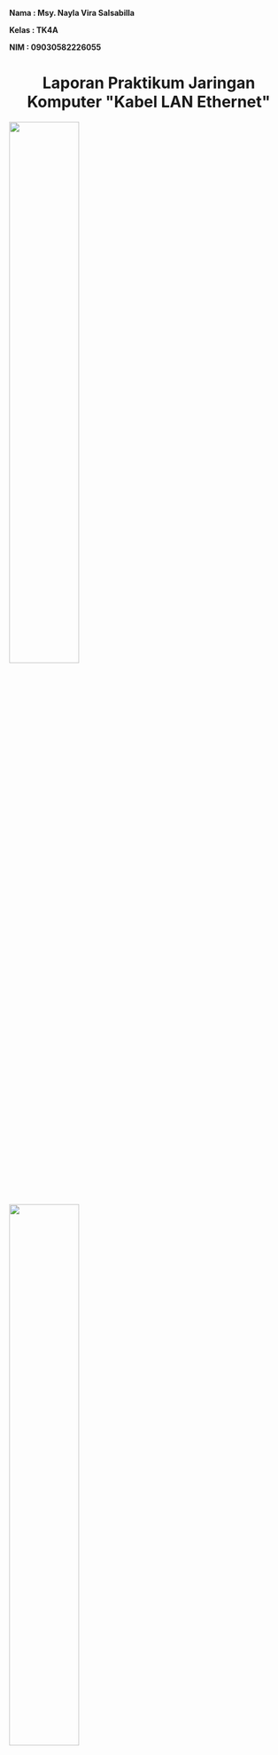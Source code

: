 **Nama : Msy. Nayla Vira Salsabilla**

**Kelas : TK4A** 

**NIM : 09030582226055**
                                                                                                     
<div style="text-align: center;">
    <h1> Laporan Praktikum Jaringan Komputer "Kabel LAN Ethernet" </h1>
</div>
<img src="https://github.com/Naylavira/Laporan-Jaringan-Komputer/assets/151722965/d63f99cd-9ff3-472a-9dcd-204e2c01fe30" width=50% height=50%>
<img src="https://github.com/Naylavira/Laporan-Jaringan-Komputer/assets/151722965/5b5da2fd-b53d-4ef6-b772-bba6e931c643" width=50% height=50%>


<center> Alat - Alat

1. Kabel UTP (Unshielded Twisted Pair)
  
<img src="https://github.com/Naylavira/Laporan-Jaringan-Komputer/assets/151722965/1b0d4ef9-fd35-4157-be23-b010bde630e5" width=50% height=30%>


2. Tang Crimping Tool

<img src="https://github.com/Naylavira/Laporan-Jaringan-Komputer/assets/151722965/03049ea8-1134-49ae-bf03-1fbd9b3b46f2" width=50% height=30%>

3. RJ_45

<img src="https://github.com/Naylavira/Laporan-Jaringan-Komputer/assets/151722965/3d0742ec-47ff-4a72-baca-e854729cb073" width=50% height=30%>
   
6. Alat Tester Kabel LAN

<img src="https://github.com/Naylavira/Laporan-Jaringan-Komputer/assets/151722965/33be4e58-1612-48b9-b60f-568f416ed4f9" width=50% height=30%>

<div style="text-align: center;">
    <h1> Cara Merangkai Kabel LAN STRAIGHT </h1>
</div>

Pertama Kita akan Membuat Kabel Straight

Pertama potong Kabel UTP sekitar 1 Meter, lalu di potong dikedua ujung sekitar 3cm, lalu dipisahkan warnanya setelah itu kita rapikan kabelnya seperti mengurut tangan yang patah. lalu masukan ke dalam RJ sesuai dengan urutan warna kabel straight & pastikan di ujung kabel harus menyentuh ujung pin dari RJ. Lalu dapat kita pastikan bahwa jika sudah pas kita click pakai tang agar dia lengket lalu kita tes dengan tester jika tanda merah merah muncul dari 1-8 artinya kabel itu benar, lalu selanjutnya ulangi lagi cara itu sampai ujung ujung kabel sudah dipasang rj lalu bisa di tester sekaligus.


<img src="https://github.com/Naylavira/Laporan-Jaringan-Komputer/assets/151722965/30d19544-39c6-4638-891c-b179d7cdb35b" width=50% height=30%>



<div style="text-align: center;">
    <h1> Cara Merangkai Kabel LAN CROSS </h1>
</div>

Kedua Kita akan Membuat Kabel Cross 

Yang kedua ini kita lakukan seperti cara pertama, namun  ujung yang crossover ini sedikit berbeda karena urutannya berbeda sedikit dan jika sudah pas lalu kita testing saja... 
